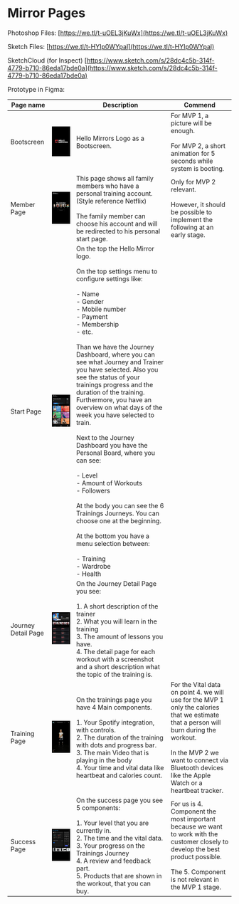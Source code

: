 # Mirror Pages

Photoshop Files: [https://we.tl/t-uOEL3jKuWx](https://we.tl/t-uOEL3jKuWx)

Sketch Files: [https://we.tl/t-HYIp0WYpal](https://we.tl/t-HYIp0WYpal)

SketchCloud (for Inspect) [https://www.sketch.com/s/28dc4c5b-314f-4779-b710-86eda17bde0a](https://www.sketch.com/s/28dc4c5b-314f-4779-b710-86eda17bde0a)

Prototype in Figma:

| **Page name** |     | **Description** | **Commend** |
| --- | --- | --- | --- |
| Bootscreen | ![](./attachments/01-Startscreen.png) | Hello Mirrors Logo as a Bootscreen. | For MVP 1, a picture will be enough.<br><br>For MVP 2, a short animation for 5 seconds while system is booting. |
| Member Page | ![](./attachments/02_Profile.jpg) | This page shows all family members who have a personal training account.  <br>(Style reference Netflix)<br><br>The family member can choose his account and will be redirected to his personal start page. | Only for MVP 2 relevant.<br><br>However, it should be possible to implement the following at an early stage. |
| Start Page | ![](./attachments/03-Homescreen_V2.jpg) | On the top the Hello Mirror logo.<br><br>On the top settings menu to configure settings like:<br><br>- Name<br>- Gender<br>- Mobile number<br>- Payment<br>- Membership<br>- etc.<br><br>Than we have the Journey Dashboard, where you can see what Journey and Trainer you have selected. Also you see the status of your trainings progress and the duration of the training. Furthermore, you have an overview on what days of the week you have selected to train.<br><br>Next to the Journey Dashboard you have the Personal Board, where you can see:<br><br>- Level<br>- Amount of Workouts<br>- Followers<br><br>At the body you can see the 6 Trainings Journeys. You can choose one at the beginning.<br><br>At the bottom you have a menu selection between:<br><br>- Training<br>- Wardrobe<br>- Health |     |
| Journey Detail Page | ![](./attachments/04-Detail-Page-Trainer.jpg) | On the Journey Detail Page you see:<br><br>1. A short description of the trainer<br>2. What you will learn in the training<br>3. The amount of lessons you have.<br>4. The detail page for each workout with a screenshot and a short description what the topic of the training is. |     |
| Training Page | ![](./attachments/05-Workout-Page.jpg) | On the trainings page you have 4 Main components.<br><br>1. Your Spotify integration, with controls.<br>2. The duration of the training with dots and progress bar.<br>3. The main Video that is playing in the body<br>4. Your time and vital data like heartbeat and calories count. | For the Vital data on point 4. we will use for the MVP 1 only the calories that we estimate that a person will burn during the workout.<br><br>In the MVP 2 we want to connect via Bluetooth devices like the Apple Watch or a heartbeat tracker. |
| Success Page | ![](./attachments/07_Success-Page-3.jpg) | On the success page you see 5 components:<br><br>1. Your level that you are currently in.<br>2. The time and the vital data.<br>3. Your progress on the Trainings Journey<br>4. A review and feedback part.<br>5. Products that are shown in the workout, that you can buy. | For us is 4. Component the most important because we want to work with the customer closely to develop the best product possible.<br><br>The 5. Component is not relevant in the MVP 1 stage. |
